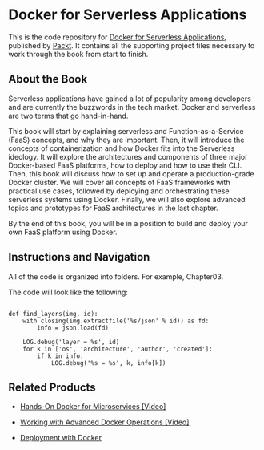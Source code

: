 # Docker for Serverless Applications
This is the code repository for [Docker for Serverless Applications](https://www.packtpub.com/virtualization-and-cloud/docker-serverless-applications?utm_source=github&utm_medium=repository&utm_campaign=9781788835268), published by [Packt](https://www.packtpub.com/?utm_source=github). It contains all the supporting project files necessary to work through the book from start to finish.
## About the Book
Serverless applications have gained a lot of popularity among developers and are currently the buzzwords in the tech market. Docker and serverless are two terms that go hand-in-hand.

This book will start by explaining serverless and Function-as-a-Service (FaaS) concepts, and why they are important. Then, it will introduce the concepts of containerization and how Docker fits into the Serverless ideology. It will explore the architectures and components of three major Docker-based FaaS platforms, how to deploy and how to use their CLI. Then, this book will discuss how to set up and operate a production-grade Docker cluster. We will cover all concepts of FaaS frameworks with practical use cases, followed by deploying and orchestrating these serverless systems using Docker. Finally, we will also explore advanced topics and prototypes for FaaS architectures in the last chapter.

By the end of this book, you will be in a position to build and deploy your own FaaS platform using Docker.

## Instructions and Navigation
All of the code is organized into folders. For example, Chapter03.


The code will look like the following:
```

def find_layers(img, id):
    with closing(img.extractfile('%s/json' % id)) as fd:
        info = json.load(fd)

    LOG.debug('layer = %s', id)
    for k in ['os', 'architecture', 'author', 'created']:
        if k in info:
            LOG.debug('%s = %s', k, info[k])
```

## Related Products
* [Hands-On Docker for Microservices [Video]](https://www.packtpub.com/application-development/hands-docker-microservices-video?utm_source=github&utm_medium=repository&utm_campaign=9781788999960)

* [Working with Advanced Docker Operations [Video]](https://www.packtpub.com/virtualization-and-cloud/working-advanced-docker-operations-video?utm_source=github&utm_medium=repository&utm_campaign=9781788471695)

* [Deployment with Docker](https://www.packtpub.com/virtualization-and-cloud/deployment-docker?utm_source=github&utm_medium=repository&utm_campaign=9781786469007)

